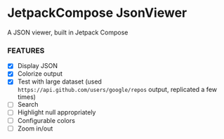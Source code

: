 # JetpackCompose JsonViewer
A JSON viewer, built in Jetpack Compose

### FEATURES
- [x] Display JSON
- [x] Colorize output
- [x] Test with large dataset (used `https://api.github.com/users/google/repos` output, replicated a few times)
- [ ] Search
- [ ] Highlight null appropriately
- [ ] Configurable colors
- [ ] Zoom in/out
